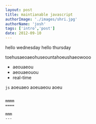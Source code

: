 ```yaml
---
layout: post
title: maintianable javascript
authorImage: './images/shri.jpg'
authorName: 'josh'
tags: ['intro','post']
date: 2012-09-10
---
```


hello wednesday
hello thursday

toehusaeoaeohuseountahoeushaeowooo

* aeouaeou
* aeouaeouou
* real-time

```js```
    aoeuaeo
    aoeuaeou
    aoeu
```

mmmm
====

mmm
---

